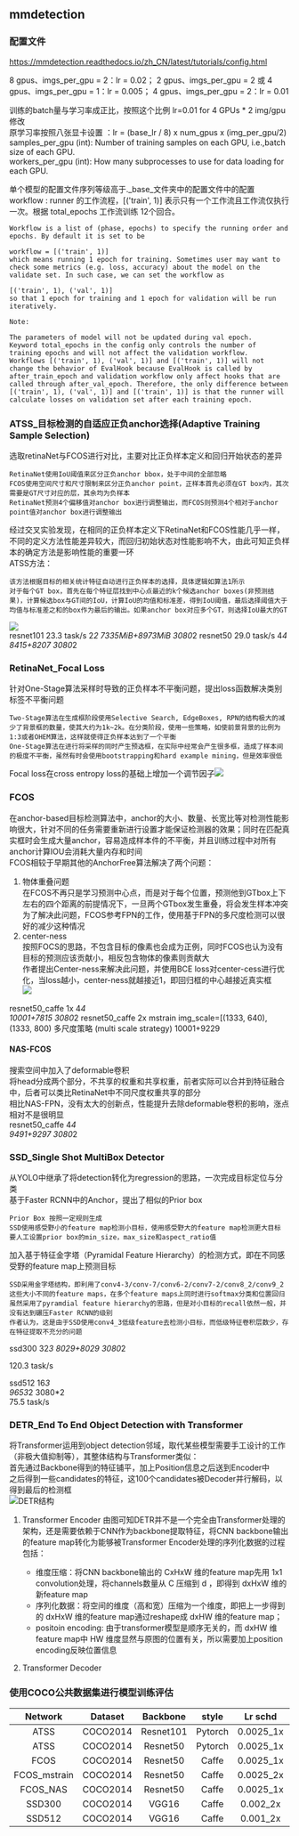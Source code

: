## mmdetection
### 配置文件
https://mmdetection.readthedocs.io/zh_CN/latest/tutorials/config.html  

8 gpus、imgs_per_gpu = 2：lr = 0.02；
2 gpus、imgs_per_gpu = 2 或 4 gpus、imgs_per_gpu = 1：lr = 0.005；
4 gpus、imgs_per_gpu = 2：lr = 0.01  

训练的batch量与学习率成正比，按照这个比例 lr=0.01 for 4 GPUs * 2 img/gpu 修改  
原学习率按照八张显卡设置 ：lr = (base_lr / 8) x num_gpus x (img_per_gpu/2) 
samples_per_gpu (int): Number of training samples on each GPU, i.e.,batch size of each GPU.  
workers_per_gpu (int): How many subprocesses to use for data loading for each GPU.  

单个模型的配置文件序列等级高于._base_文件夹中的配置文件中的配置  
workflow : runner 的工作流程，[('train', 1)] 表示只有一个工作流且工作流仅执行一次。根据 total_epochs 工作流训练 12个回合。
```
Workflow is a list of (phase, epochs) to specify the running order and epochs. By default it is set to be

workflow = [('train', 1)]
which means running 1 epoch for training. Sometimes user may want to check some metrics (e.g. loss, accuracy) about the model on the validate set. In such case, we can set the workflow as

[('train', 1), ('val', 1)]
so that 1 epoch for training and 1 epoch for validation will be run iteratively.

Note:

The parameters of model will not be updated during val epoch.
Keyword total_epochs in the config only controls the number of training epochs and will not affect the validation workflow.
Workflows [('train', 1), ('val', 1)] and [('train', 1)] will not change the behavior of EvalHook because EvalHook is called by after_train_epoch and validation workflow only affect hooks that are called through after_val_epoch. Therefore, the only difference between [('train', 1), ('val', 1)] and [('train', 1)] is that the runner will calculate losses on validation set after each training epoch.
```
### ATSS_目标检测的自适应正负anchor选择(Adaptive Training Sample Selection)   
选取retinaNet与FCOS进行对比，主要对比正负样本定义和回归开始状态的差异  

	RetinaNet使用IoU阈值来区分正负anchor bbox，处于中间的全部忽略
	FCOS使用空间尺寸和尺寸限制来区分正负anchor point，正样本首先必须在GT box内，其次需要是GT尺寸对应的层，其余均为负样本  
	RetinaNet预测4个偏移值对anchor box进行调整输出，而FCOS则预测4个相对于anchor point值对anchor box进行调整输出    

经过交叉实验发现，在相同的正负样本定义下RetinaNet和FCOS性能几乎一样，不同的定义方法性能差异较大，而回归初始状态对性能影响不大，由此可知正负样本的确定方法是影响性能的重要一环  
ATSS方法：

	该方法根据目标的相关统计特征自动进行正负样本的选择，具体逻辑如算法1所示
	对于每个GT box，首先在每个特征层找到中心点最近的k个候选anchor boxes(非预测结果)，计算候选box与GT间的IoU，计算IoU的均值和标准差，得到IoU阈值，最后选择阈值大于均值与标准差之和的box作为最后的输出。如果anchor box对应多个GT，则选择IoU最大的GT  

![](https://raw.githubusercontent.com/Tianering/Markdown/master/images/Atss.jpg)  
resnet101 23.3 task/s 
2*2
7335MiB+8973MiB 3080*2
resnet50   29.0 task/s
4*4 
8415+8207 3080*2
### RetinaNet_Focal Loss  
针对One-Stage算法采样时导致的正负样本不平衡问题，提出loss函数解决类别标签不平衡问题  

	Two-Stage算法在生成框阶段使用Selective Search, EdgeBoxes, RPN的结构极大的减少了背景框的数量，使其大约为1k~2k。在分类阶段，使用一些策略，如使前景背景的比例为1:3或者OHEM算法，这样就使得正负样本达到了一个平衡  
	One-Stage算法在进行将采样的同时产生预选框，在实际中经常会产生很多框，造成了样本间的极度不平衡，虽然有时会使用bootstrapping和hard example mining，但是效率很低  

Focal loss在cross entropy loss的基础上增加一个调节因子![](https://raw.githubusercontent.com/Tianering/Markdown/master/images/Focalloss.svg)  

### FCOS  
在anchor-based目标检测算法中，anchor的大小、数量、长宽比等对检测性能影响很大，针对不同的任务需要重新进行设置才能保证检测器的效果；同时在匹配真实框时会生成大量anchor，容易造成样本件的不平衡，并且训练过程中对所有anchor计算IOU会消耗大量内存和时间  
FCOS相较于早期其他的AnchorFree算法解决了两个问题：  
1. 物体重叠问题  
	在FCOS不再只是学习预测中心点，而是对于每个位置，预测他到GTbox上下左右的四个距离的前提情况下，一旦两个GTbox发生重叠，将会发生样本冲突  
	为了解决此问题，FCOS参考FPN的工作，使用基于FPN的多尺度检测可以很好的减少这种情况  
2. center-ness  
	按照FOCS的思路，不包含目标的像素也会成为正例，同时FCOS也认为没有目标的预测应该贡献小，相反包含物体的像素则贡献大  
	作者提出Center-ness来解决此问题，并使用BCE loss对center-cess进行优化，当loss越小，center-ness就越接近1，即回归框的中心越接近真实框   
	![](https://raw.githubusercontent.com/Tianering/Markdown/master/images/Centerness.jpg)  

resnet50_caffe 1x	4*4  
10001+7815 3080*2
resnet50_caffe 2x mstrain img_scale=[(1333, 640), (1333, 800) 多尺度策略 (multi scale strategy)
10001+9229  

#### NAS-FCOS  
搜索空间中加入了deformable卷积  
将head分成两个部分，不共享的权重和共享权重，前者实际可以合并到特征融合中，后者可以类比RetinaNet中不同尺度权重共享的部分  
相比NAS-FPN，没有太大的创新点，性能提升去除deformable卷积的影响，涨点相对不是很明显  
resnet50_caffe 4*4  
9491+9297 3080*2  
### SSD_Single Shot MultiBox Detector  
从YOLO中继承了将detection转化为regression的思路，一次完成目标定位与分类  
基于Faster RCNN中的Anchor，提出了相似的Prior box  

	Prior Box 按照一定规则生成
	SSD使用感受野小的feature map检测小目标，使用感受野大的feature map检测更大目标
	要人工设置prior box的min_size，max_size和aspect_ratio值

加入基于特征金字塔（Pyramidal Feature Hierarchy）的检测方式，即在不同感受野的feature map上预测目标  

	SSD采用金字塔结构，即利用了conv4-3/conv-7/conv6-2/conv7-2/conv8_2/conv9_2这些大小不同的feature maps，在多个feature maps上同时进行softmax分类和位置回归
	虽然采用了pyramdial feature hierarchy的思路，但是对小目标的recall依然一般，并没有达到碾压Faster RCNN的级别
	作者认为，这是由于SSD使用conv4_3低级feature去检测小目标，而低级特征卷积层数少，存在特征提取不充分的问题

ssd300	32*3
8029+8029 3080*2   

120.3 task/s 

ssd512 16*3  
9653*2	3080*2  
75.5 task/s  

### DETR_End To End Object Detection with Transformer  
将Transformer运用到object detection邻域，取代某些模型需要手工设计的工作（非极大值抑制等），其整体结构与Transformer类似：  
首先通过Backbone得到的特征铺平，加上Position信息之后送到Encoder中  
之后得到一些candidates的特征，这100个candidates被Decoder并行解码，以得到最后的检测框  
![DETR结构](https://raw.githubusercontent.com/Tianering/Markdown/master/images/DETR.jpg)
1. Transformer Encoder
由图可知DETR并不是一个完全由Transformer处理的架构，还是需要依赖于CNN作为backbone提取特征，将CNN backbone输出的feature map转化为能够被Transformer Encoder处理的序列化数据的过程包括：
	+ 维度压缩：将CNN backbone输出的 CxHxW 维的feature map先用 1x1 convolution处理，将channels数量从 C 压缩到 d ，即得到 dxHxW 维的新feature map
	+ 序列化数据：将空间的维度（高和宽）压缩为一个维度，即把上一步得到的 dxHxW 维的feature map通过reshape成 dxHW 维的feature map；
	+ positoin encoding: 由于transformer模型是顺序无关的，而 dxHW 维feature map中 HW 维度显然与原图的位置有关，所以需要加上position encoding反映位置信息

2. Transformer Decoder


### 使用COCO公共数据集进行模型训练评估  

|   Network    | Dataset  | Backbone  |  style  |  Lr schd  |  Mem  |  mAP  | AP50  |  APs  |  APm  | APl   |
| :----------: | :------: | :-------: | :-----: | :-------: | :---: | :---: | :---: | :---: | :---: | ----- |
|     ATSS     | COCO2014 | Resnet101 | Pytorch | 0.0025_1x | 410.2 | 0.395 | 0.577 | 0.217 | 0.423 | 0.491 |
|     ATSS     | COCO2014 | Resnet50  | Pytorch | 0.0025_1x | 257.9 | 0.361 | 0.546 | 0.199 | 0.386 | 0.447 |
|     FCOS     | COCO2014 | Resnet50  |  Caffe  | 0.0025_1x | 257.7 | 0.331 | 0.529 | 0.173 | 0.357 | 0.415 |
| FCOS_mstrain | COCO2014 | Resnet50  |  Caffe  | 0.0025_2x | 257.7 | 0.356 | 0.554 | 0.196 | 0.381 | 0.443 |
|   FCOS_NAS   | COCO2014 | Resnet50  |  Caffe  | 0.0025_1x |       |       |       |       |       |       |
|    SSD300    | COCO2014 |   VGG16   |  Caffe  | 0.002_2x  | 274.5 | 0.242 | 0.427 | 0.065 | 0.254 | 0.384 |
|    SSD512    | COCO2014 |   VGG16   |  Caffe  | 0.001_2x  | 288.4 | 0.276 | 0.478 | 0.109 | 0.307 | 0.406 |

